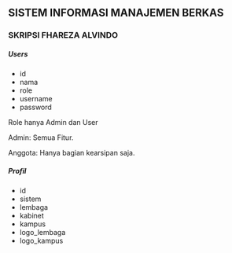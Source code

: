## SISTEM INFORMASI MANAJEMEN BERKAS
### SKRIPSI FHAREZA ALVINDO



##### Users

- id
- nama
- role
- username
- password

Role hanya Admin dan User

Admin: Semua Fitur.

Anggota: Hanya bagian kearsipan saja.

##### Profil

- id
- sistem
- lembaga
- kabinet
- kampus
- logo_lembaga
- logo_kampus